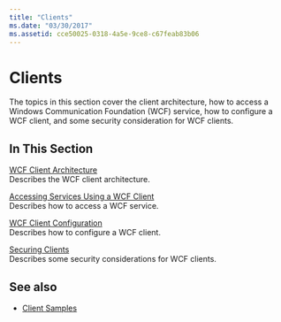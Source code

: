 ```yaml
---
title: "Clients"
ms.date: "03/30/2017"
ms.assetid: cce50025-0318-4a5e-9ce8-c67feab83b06
---
```

# Clients
The topics in this section cover the client architecture, how to access a Windows Communication Foundation (WCF) service, how to configure a WCF client, and some security consideration for WCF clients.  
  
## In This Section  
 [WCF Client Architecture](../../../../docs/framework/wcf/feature-details/client-architecture.md)  
 Describes the WCF client architecture.  
  
 [Accessing Services Using a WCF Client](../../../../docs/framework/wcf/feature-details/accessing-services-using-a-client.md)  
 Describes how to access a WCF service.  
  
 [WCF Client Configuration](../../../../docs/framework/wcf/feature-details/client-configuration.md)  
 Describes how to configure a WCF client.  
  
 [Securing Clients](../../../../docs/framework/wcf/securing-clients.md)  
 Describes some security considerations for WCF clients.  
  
## See also
- [Client Samples](../samples/client.md)
